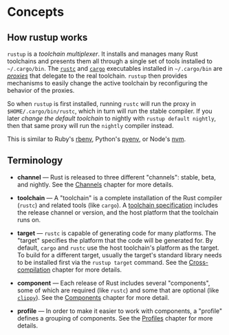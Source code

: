 # Concepts

## How rustup works

`rustup` is a *toolchain multiplexer*. It installs and manages many Rust
toolchains and presents them all through a single set of tools installed to
`~/.cargo/bin`. The [`rustc`] and [`cargo`] executables installed in
`~/.cargo/bin` are *[proxies]* that delegate to the real toolchain. `rustup`
then provides mechanisms to easily change the active toolchain by
reconfiguring the behavior of the proxies.

So when `rustup` is first installed, running `rustc` will run the proxy in
`$HOME/.cargo/bin/rustc`, which in turn will run the stable compiler. If you
later *change the default toolchain* to nightly with `rustup default nightly`,
then that same proxy will run the `nightly` compiler instead.

This is similar to Ruby's [rbenv], Python's [pyenv], or Node's [nvm].

[rbenv]: https://github.com/rbenv/rbenv
[pyenv]: https://github.com/yyuu/pyenv
[nvm]: https://github.com/creationix/nvm
[`rustc`]: https://doc.rust-lang.org/rustc/
[`cargo`]: https://doc.rust-lang.org/cargo/
[proxies]: proxies.md

## Terminology

* **channel** — Rust is released to three different "channels": stable, beta,
  and nightly. See the [Channels] chapter for more details.

* **toolchain** — A "toolchain" is a complete installation of the Rust
  compiler (`rustc`) and related tools (like `cargo`). A [toolchain
  specification] includes the release channel or version, and the host
  platform that the toolchain runs on.

* **target** — `rustc` is capable of generating code for many platforms. The
  "target" specifies the platform that the code will be generated for. By
  default, `cargo` and `rustc` use the host toolchain's platform as the
  target. To build for a different target, usually the target's standard
  library needs to be installed first via the `rustup target` command. See the
  [Cross-compilation] chapter for more details.

* **component** — Each release of Rust includes several "components", some of
  which are required (like `rustc`) and some that are optional (like
  [`clippy`]). See the [Components] chapter for more detail.

* **profile** — In order to make it easier to work with components, a
  "profile" defines a grouping of components. See the [Profiles] chapter for
  more details.

[`clippy`]: https://github.com/rust-lang/rust-clippy
[components]: components.md
[cross-compilation]: ../cross-compilation.md
[profiles]: profiles.md
[toolchain specification]: toolchains.md
[channels]: channels.md
